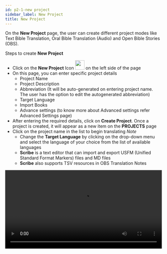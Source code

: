 ```yaml
---
id: p2-1-new project
sidebar_label: New Project
title: New Project
---
```


On the **New Project** page, the user can create different project modes like Text Bible Translation, Oral Bible Translation (Audio) and Open Bible Stories (OBS).

Steps to create **New Project**
- Click on the **New Project** Icon  <img src="/autographaAssetsV2/how-to/new-project.png" width="30px" alt="" />  on the left side of the page
- On this page, you can enter specific project details
  - Project Name
  - Project Description
  - Abbreviation (It will be auto-generated on entering project name. The user has the option to edit the autogenerated abbreviation)
  - Target Language
  - Import Books
  - Advance settings (to know more about Advanced settings refer Advanced Settings page)
- After entering the required details, click on **Create Project**. Once a project is created, it will appear as a new item on the **PROJECTS** page
- Click on the project name in the list to begin translating *Note*
  - Change the **Target Language** by clicking on the drop-down menu and select the language of your choice from the list of available languages
  - **Scribe** is a text editor that can import and export USFM (Unified Standard Format Markers) files and MD files
  - **Scribe** also supports TSV resources in OBS Translation Notes


<video controls src="/assets/creating-project.mov" width="100%" type="video/mov">

<h2> To add a new language </h2>

If the desired language isn't listed in the target language drop-down menu, the user can still create the project in that language.

**Steps to add a new language**

- Click on the plus sign (add plus sign)
- A dialogue box with the option to add the new language appears
- Add the Language and choose the script direction (RTL or LTR)
- Click the **CREATE** button

<video controls src="/assets/adding-new-language.mov" width="100%" type="video/mov">


    
       